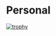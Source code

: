 # Personal
[![trophy](https://github-profile-trophy.vercel.app/?username=drshadow47)](https://github.com/ryo-ma/github-profile-trophy)
